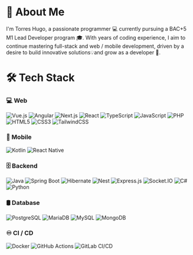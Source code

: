 # 🚀 About Me
I'm Torres Hugo, a passionate programmer 💻 currently pursuing a BAC+5 M1 Lead Developer program 🎓. With years of coding experience, I aim to continue mastering full-stack and web / mobile development, driven by a desire to build innovative solutions💡and grow as a developer 🚀.

# 🛠️ Tech Stack  
### 💻 Web
![Vue.js](https://img.shields.io/badge/vuejs-%2335495e.svg?style=for-the-badge&logo=vuedotjs&logoColor=%234FC08D)
![Angular](https://img.shields.io/badge/angular-%23DD0031.svg?style=for-the-badge&logo=angular&logoColor=white)
![Next.js](https://img.shields.io/badge/Next.js-black?logo=next.js&logoColor=white](https://img.shields.io/badge/next%20js-000000?style=for-the-badge&logo=nextdotjs&logoColor=white))
![React](https://img.shields.io/badge/react-%2320232a.svg?style=for-the-badge&logo=react&logoColor=%2361DAFB)
![TypeScript](https://img.shields.io/badge/typescript-%23007ACC.svg?style=for-the-badge&logo=typescript&logoColor=white)
![JavaScript](https://img.shields.io/badge/javascript-%23F7DF1E.svg?style=for-the-badge&logo=javascript&logoColor=black)
![PHP](https://img.shields.io/badge/php-%23777BB4.svg?style=for-the-badge&logo=php&logoColor=white)
![HTML5](https://img.shields.io/badge/html5-%23E34F26.svg?style=for-the-badge&logo=html5&logoColor=white)
![CSS3](https://img.shields.io/badge/css3-%231572B6.svg?style=for-the-badge&logo=css3&logoColor=white)
![TailwindCSS](https://img.shields.io/badge/tailwindcss-%2338B2AC.svg?style=for-the-badge&logo=tailwind-css&logoColor=white)

### 📱 Mobile
![Kotlin](https://img.shields.io/badge/Kotlin-%230095D5.svg?style=for-the-badge&logo=kotlin&logoColor=white)
![React Native](https://img.shields.io/badge/React_Native-%2320232a.svg?style=for-the-badge&logo=react&logoColor=%2361DAFB)

### 🗄️ Backend
![Java](https://img.shields.io/badge/Java-ED8B00?style=for-the-badge&logo=java&logoColor=white)
![Spring Boot](https://img.shields.io/badge/Spring_Boot-%236DB33F.svg?style=for-the-badge&logo=spring&logoColor=white)
![Hibernate](https://img.shields.io/badge/Hibernate-%23428F7E.svg?style=for-the-badge&logo=hibernate&logoColor=white)
![Nest](https://img.shields.io/badge/Nest.js-%23E0234E.svg?logo=nestjs&logoColor=white](https://img.shields.io/badge/nestjs-E0234E?style=for-the-badge&logo=nestjs&logoColor=white))
![Express.js](https://img.shields.io/badge/Express.js-%23404d59.svg?style=for-the-badge&logo=express&logoColor=%2361DAFB)
![Socket.IO](https://img.shields.io/badge/Socket.IO-010101.svg?style=for-the-badge&logo=socket.io&logoColor=white)
![C#](https://img.shields.io/badge/C%23-%23239120.svg?style=for-the-badge&logo=csharp&logoColor=white)
![Python](https://img.shields.io/badge/Python-3776AB?logo=python&logoColor=fff](https://img.shields.io/badge/Python-FFD43B?style=for-the-badge&logo=python&logoColor=blue))

### 🛢 Database
![PostgreSQL](https://img.shields.io/badge/PostgreSQL-%23316192.svg?style=for-the-badge&logo=postgresql&logoColor=white)
![MariaDB](https://img.shields.io/badge/MariaDB-003545?logo=mariadb&logoColor=white](https://img.shields.io/badge/MariaDB-003545?style=for-the-badge&logo=mariadb&logoColor=white))
![MySQL](https://img.shields.io/badge/MySQL-%234479A1.svg?style=for-the-badge&logo=mysql&logoColor=white)
![MongoDB](https://img.shields.io/badge/MongoDB-%2347A248.svg?style=for-the-badge&logo=mongodb&logoColor=white)

### ♾️ CI / CD
![Docker](https://img.shields.io/badge/Docker-%232496ED.svg?style=for-the-badge&logo=docker&logoColor=white)
![GitHub Actions](https://img.shields.io/badge/GitHub_Actions-%232671E5.svg?style=for-the-badge&logo=github-actions&logoColor=white)
![GitLab CI/CD](https://img.shields.io/badge/GitLab_CI_CD-%23FCA121.svg?style=for-the-badge&logo=gitlab&logoColor=white)

